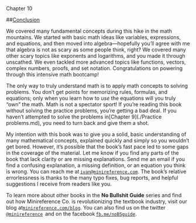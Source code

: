Chapter 10    

##[Conclusion](part0010_split_001.md)

We covered many fundamental concepts during this hike in the math mountains. We started with basic math ideas like variables, expressions, and equations, and then moved into algebra—hopefully you’ll agree with me that algebra is not as scary as some people think, right? We covered many other scary topics like exponents and logarithms, and you made it through unscathed. We even tackled more advanced topics like functions, vectors, complex numbers, proofs, and set notation. Congratulations on powering through this intensive math bootcamp!

The only way to truly understand math is to apply math concepts to solving problems. You don’t get points for memorizing rules, formulas, and equations; only when you learn how to _use_ the equations will you truly “own” the math. Math is not a spectator sport! If you’re reading this book without solving the practice problems, you’re getting a bad deal. If you haven’t attempted to solve the problems in[Chapter 9](./Practice problems.md), you need to turn back and give them a shot.

My intention with this book was to give you a solid, basic understanding of many mathematical concepts, explained quickly and simply so you wouldn’t get bored. However, it’s possible that the book’s fast pace led to some gaps in the coverage of the material. Let me know if you find any parts of the book that lack clarity or are missing explanations. Send me an email if you find a confusing explanation, a missing definition, or an equation you think is wrong. You can reach me at [`ivan@minireference.com`](./mailto_ivan@minireference.com.md). The book’s relative errorlessness is thanks to the many typo fixes, bug reports, and helpful suggestions I receive from readers like you.

To learn more about other books in the **No Bullshit Guide** series and find out how Minireference Co. is revolutionizing the textbook industry, visit our blog at[`minireference.com/blog`](./blog.md). You can also find us on the twitter [`@minireference`](./minireference.md)  and on the facebook [`fb.me/noBSguide`](./noBSguide.md).
